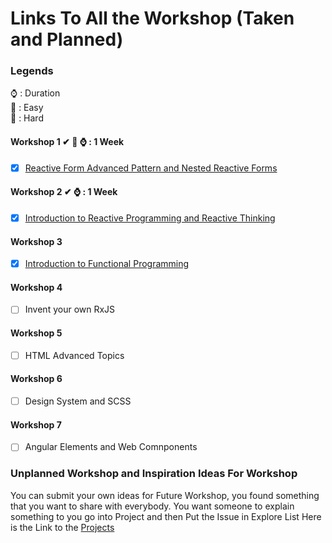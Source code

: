 # Links To All the Workshop (Taken and Planned)

### Legends
⌚ : Duration  
🍕 : Easy  
🚀 : Hard  
#### Workshop 1 ✔ 🚀 ⌚  :  1 Week
- [x] [Reactive Form Advanced Pattern and Nested Reactive Forms](https://github.com/Abjayon/Workshop-1-ReactiveForms)

#### Workshop 2 ✔ ⌚ : 1 Week
- [x]  [Introduction to Reactive Programming and Reactive Thinking](https://github.com/Abjayon/Workshop-2-RXJS)

#### Workshop 3 
- [x] [Introduction to Functional Programming](https://github.com/Abjayon/Workshop-3-Functional-Programming)

#### Workshop 4 
- [ ] Invent your own RxJS 

#### Workshop 5 
- [ ] HTML Advanced Topics

#### Workshop 6 
- [ ] Design System and SCSS

#### Workshop 7 
- [ ] Angular Elements and Web Comnponents


### Unplanned Workshop and Inspiration Ideas For Workshop
You can submit your own ideas for Future Workshop, you found something that you want to share with everybody. You want someone to explain something to you go into Project and then Put the Issue in Explore List
Here is the Link to the [Projects](https://github.com/perceptron007/FrontEnd-Workshops-Sessions/projects)

